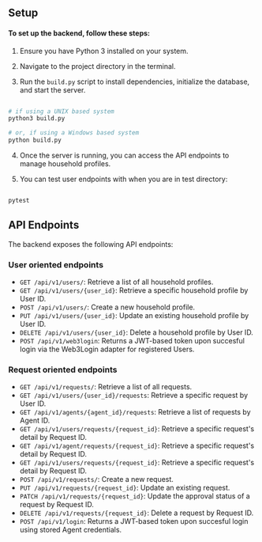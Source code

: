 
## Setup

  

#### To set up the backend, follow these steps:
  

1. Ensure you have Python 3 installed on your system.

2. Navigate to the project directory in the terminal.

3. Run the `build.py` script to install dependencies, initialize the database, and start the server.

  
```bash

# if using a UNIX based system
python3 build.py

# or, if using a Windows based system
python build.py

```


4. Once the server is running, you can access the API endpoints to manage household profiles.

5. You can test user endpoints with when you are in test directory:

```bash

pytest

```

  
## API Endpoints

  
The backend exposes the following API endpoints:

  
### User oriented endpoints
- `GET /api/v1/users/`: Retrieve a list of all household profiles.
- `GET /api/v1/users/{user_id}`: Retrieve a specific household profile by User ID.
- `POST /api/v1/users/`: Create a new household profile.
- `PUT /api/v1/users/{user_id}`: Update an existing household profile by User ID.
- `DELETE /api/v1/users/{user_id}`: Delete a household profile by User ID.
- `POST /api/v1/web3login`: Returns a JWT-based token upon succesful login via the Web3Login adapter for registered Users.


### Request oriented endpoints
- `GET /api/v1/requests/`: Retrieve a list of all requests.
- `GET /api/v1/users/{user_id}/requests`: Retrieve a specific request by User ID.
- `GET /api/v1/agents/{agent_id}/requests`: Retrieve a list of requests by Agent ID.
- `GET /api/v1/users/requests/{request_id}`: Retrieve a specific request's detail by Request ID.
- `GET /api/v1/agent/requests/{request_id}`: Retrieve a specific request's detail by Request ID.
- `GET /api/v1/users/requests/{request_id}`: Retrieve a specific request's detail by Request ID.
- `POST /api/v1/requests/`: Create a new request.
- `PUT /api/v1/requests/{request_id}`: Update an existing request.
- `PATCH /api/v1/requests/{request_id}`: Update the approval status of a request by Request ID.
- `DELETE /api/v1/requests/{request_id}`: Delete a request by Request ID.
- `POST /api/v1/login`: Returns a JWT-based token upon succesful login using stored Agent credentials.
